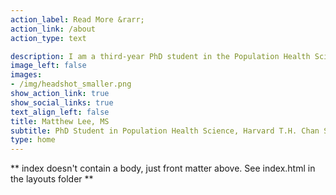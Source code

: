```yaml
---
action_label: Read More &rarr;
action_link: /about
action_type: text

description: I am a third-year PhD student in the Population Health Sciences program at the [Harvard T.H. Chan School of Public Health](https://www.hsph.harvard.edu/) in the Department of [Nutrition](https://www.hsph.harvard.edu/nutrition/). I work on research at the intersections of <span style="color:#CD8D8D"> food policy, obesity epidemiology, and epidemiologic methods </span>, especially as they relate to <span style="color:#CD8D8D"> vulnerable and marginalized </span> populations. I also play oboe/English horn with the [Longwood Symphony Orchestra](http://longwoodsymphony.org/) and the [GSAS Symphony](https://engage.gsas.harvard.edu/organization/gsasstudentcenterorchestra), and am a proud <span style="color:#1B60D8">University <span style="color:#DFB62A">of</span> California,</span> <span style="color:#DFB62A">Berkeley <span style="color:#1B60D8">SPH <span style="color:#DFB62A">Alum</span>! 
image_left: false
images:
- /img/headshot_smaller.png
show_action_link: true
show_social_links: true
text_align_left: false
title: Matthew Lee, MS
subtitle: PhD Student in Population Health Science, Harvard T.H. Chan School of Public Health, Department of Nutrition 
type: home
---
```


** index doesn't contain a body, just front matter above.
See index.html in the layouts folder **
